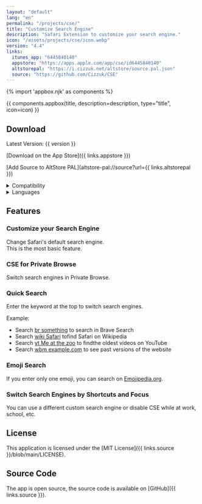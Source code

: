 ```yaml
---
layout: "default"
lang: "en"
permalink: "/projects/cse/"
title: "Customize Search Engine"
description: "Safari Extension to customize your search engine."
icon: "/assets/projects/cse/icon.webp"
version: "4.4"
links:
  itunes_app: "6445840140"
  appstore: "https://apps.apple.com/app/cse/id6445840140"
  altstorepal: "https://i.cizzuk.net/altstore/source.pal.json"
  source: "https://github.com/Cizzuk/CSE"
---
```

{% import 'appbox.njk' as components %}

{{ components.appbox(title, description=description, type="title", icon=icon) }}

## Download

Latest Version: {{ version }}

[Download on the App Store]({{ links.appstore }})

[Add Source to AltStore PAL](altstore-pal://source?url={{ links.altstorepal }})

<details>
  <summary>Compatibility</summary>
  <ul>
    <li>iOS 16.0 or later.</li>
    <li>iPadOS 16.0 or later.</li>
    <li>macOS 13.0 or later.</li>
    <li>visionOS 1.0 or later.</li>
  </ul>
</details>

<details>
  <summary>Languages</summary>
  <ul>
    <li>Arabic</li>
    <li>English</li>
    <li>French</li>
    <li>German</li>
    <li>Japanese</li>
    <li>Korean</li>
    <li>Portuguese</li>
    <li>Russian</li>
    <li>Simplified Chinese</li>
    <li>Spanish</li>
    <li>Traditional Chinese</li>
    <li>Ukrainian</li>
  </ul>
</details>

## Features

### Customize your Search Engine

Change Safari's default search engine.  
This is the most basic feature.

### CSE for Private Browse

Switch search engines in Private Browse.

### Quick Search

Enter the keyword at the top to switch search engines.

Example:
  - Search [br something](https://search.brave.com/search?q=something) to search in Brave Search
  - Search [wiki Safari](https://en.wikipedia.org/w/index.php?title=Special:Search&search=Safari) tofind Safari on Wikipedia
  - Search [yt Me at the zoo](https://www.youtube.com/results?search_query=Me+at+the+zoo) to findthe oldest videos on YouTube
  - Search [wbm example.com](https://web.archive.org/web/*/example.com) to see past versions of the website

### Emoji Search

If you enter only one emoji, you can search on [Emojipedia.org](https://emojipedia.org).

### Switch Search Engines by Shortcuts and Focus

You can use a different custom search engine or disable CSE while at work, school, etc.

## License

This application is licensed under the [MIT License]({{ links.source }}/blob/main/LICENSE).

## Source Code

The app is open source, the source code is available on [GitHub]({{ links.source }}).
